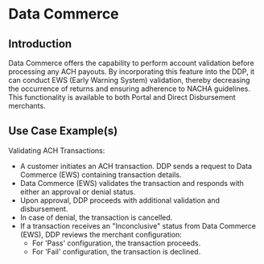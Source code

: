 # Data Commerce

## Introduction

Data Commerce offers the capability to perform account validation before processing any ACH payouts. By incorporating this feature into the DDP, it can conduct EWS (Early Warning System) validation, thereby decreasing the occurrence of returns and ensuring adherence to NACHA guidelines. This functionality is available to both Portal and Direct Disbursement merchants.

## Use Case Example(s)

Validating ACH Transactions:
- A customer initiates an ACH transaction. DDP sends a request to Data Commerce (EWS) containing transaction details.
- Data Commerce (EWS) validates the transaction and responds with either an approval or denial status.
- Upon approval, DDP proceeds with additional validation and disbursement.
- In case of denial, the transaction is cancelled.
- If a transaction receives an "Inconclusive" status from Data Commerce (EWS), DDP reviews the merchant configuration:
  * For 'Pass' configuration, the transaction proceeds.
  * For 'Fail' configuration, the transaction is declined.
